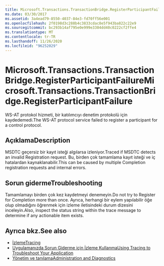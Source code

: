 ```yaml
---
title: Microsoft.Transactions.TransactionBridge.RegisterParticipantFailure
ms.date: 03/30/2017
ms.assetid: 3a4ead79-8550-4037-84e3-fd70ff56e001
ms.openlocfilehash: 2f0198d3c288b4c3833cdac8e5f943ba822c22e9
ms.sourcegitcommit: bc293b14af795e0e999e3304dd40c0222cf2ffe4
ms.translationtype: MT
ms.contentlocale: tr-TR
ms.lasthandoff: 11/26/2020
ms.locfileid: "96252029"
---
```

# <a name="microsofttransactionstransactionbridgeregisterparticipantfailure"></a><span data-ttu-id="1ad26-102">Microsoft.Transactions.TransactionBridge.RegisterParticipantFailure</span><span class="sxs-lookup"><span data-stu-id="1ad26-102">Microsoft.Transactions.TransactionBridge.RegisterParticipantFailure</span></span>

<span data-ttu-id="1ad26-103">WS-AT protokol hizmeti, bir katılımcıyı denetim protokolü için kaydedemedi.</span><span class="sxs-lookup"><span data-stu-id="1ad26-103">The WS-AT protocol service failed to register a participant for a control protocol.</span></span>  
  
## <a name="description"></a><span data-ttu-id="1ad26-104">Açıklama</span><span class="sxs-lookup"><span data-stu-id="1ad26-104">Description</span></span>  

 <span data-ttu-id="1ad26-105">MSDTC geçersiz bir kayıt isteği algılarsa izleniyor.</span><span class="sxs-lookup"><span data-stu-id="1ad26-105">Traced if MSDTC detects an invalid Registration request.</span></span> <span data-ttu-id="1ad26-106">Bu, birden çok tamamlama kayıt isteği ve iç hatalardan kaynaklanabilir.</span><span class="sxs-lookup"><span data-stu-id="1ad26-106">This can be caused by  multiple Completion registration requests and internal errors.</span></span>  
  
## <a name="troubleshooting"></a><span data-ttu-id="1ad26-107">Sorun giderme</span><span class="sxs-lookup"><span data-stu-id="1ad26-107">Troubleshooting</span></span>  

 <span data-ttu-id="1ad26-108">Tamamlamayı birden çok kez kaydetmeyi denemeyin.</span><span class="sxs-lookup"><span data-stu-id="1ad26-108">Do not try to Register for Completion more than once.</span></span>  <span data-ttu-id="1ad26-109">Ayrıca, herhangi bir eylem yapılabilir öğe olup olmadığını öğrenmek için izleme iletisindeki durum dizesini inceleyin.</span><span class="sxs-lookup"><span data-stu-id="1ad26-109">Also, inspect the status string within the trace message to determine if any actionable item exists.</span></span>  
  
## <a name="see-also"></a><span data-ttu-id="1ad26-110">Ayrıca bkz.</span><span class="sxs-lookup"><span data-stu-id="1ad26-110">See also</span></span>

- [<span data-ttu-id="1ad26-111">İzleme</span><span class="sxs-lookup"><span data-stu-id="1ad26-111">Tracing</span></span>](index.md)
- [<span data-ttu-id="1ad26-112">Uygulamanızda Sorun Giderme için İzleme Kullanma</span><span class="sxs-lookup"><span data-stu-id="1ad26-112">Using Tracing to Troubleshoot Your Application</span></span>](using-tracing-to-troubleshoot-your-application.md)
- [<span data-ttu-id="1ad26-113">Yönetim ve tanılama</span><span class="sxs-lookup"><span data-stu-id="1ad26-113">Administration and Diagnostics</span></span>](../index.md)
